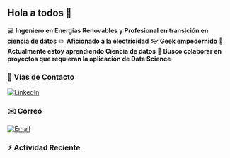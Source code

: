 ## Hola a todos 👋

💻 **Ingeniero en Energias Renovables y Profesional en transición en ciencia de datos**
✏️ **Aficionado a la electricidad**
👓 **Geek empedernido**
🌱 **Actualmente estoy aprendiendo Ciencia de datos**
🤝 **Busco colaborar en proyectos que requieran la aplicación de Data Science**

### 📲 Vías de Contacto

[![LinkedIn](https://img.shields.io/badge/LinkedIn-0077B5?style=for-the-badge&logo=linkedin&logoColor=white)](https://www.linkedin.com/in/eduardodiazdev/)

### ✉️ Correo

[![Email](https://img.shields.io/badge/Email-D14836?style=for-the-badge&logo=gmail&logoColor=white)](eduardoignaciodm@gmail.com)

### :zap: Actividad Reciente
<!--RECENT_ACTIVITY:start-->
<!--RECENT_ACTIVITY:end-->
